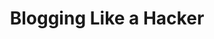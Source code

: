 ---
title: Blogging Like a Hacker
lang: zh_CN
home: true
heroImage: /imgs/logo.png
actionText: 进入 →
actionLink: /home/vue/
features:
- title: 兴趣
  details: 研究自己不太熟悉的东西让人很兴奋也很苦恼。
- title: 提升能力
  details: 学习从兴趣开始，兴趣就是对真理的一点点好奇。
- title: 好奇
  details: 好奇的很。
layout: fristLayout
---